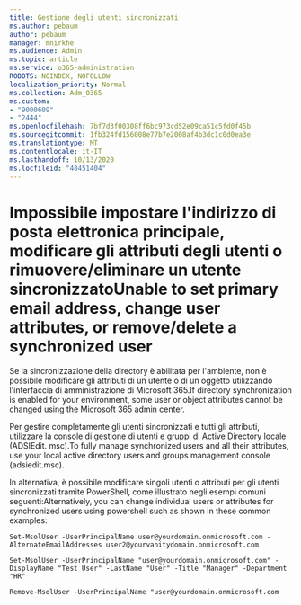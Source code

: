 ```yaml
---
title: Gestione degli utenti sincronizzati
ms.author: pebaum
author: pebaum
manager: mnirkhe
ms.audience: Admin
ms.topic: article
ms.service: o365-administration
ROBOTS: NOINDEX, NOFOLLOW
localization_priority: Normal
ms.collection: Adm_O365
ms.custom:
- "9000609"
- "2444"
ms.openlocfilehash: 7bf7d3f00308ff6bc973cd52e09ca51c5fd0f45b
ms.sourcegitcommit: 1fb324fd156008e77b7e2008af4b3dc1c0d0ea3e
ms.translationtype: MT
ms.contentlocale: it-IT
ms.lasthandoff: 10/13/2020
ms.locfileid: "48451404"
---
```

# <a name="unable-to-set-primary-email-address-change-user-attributes-or-removedelete-a-synchronized-user"></a><span data-ttu-id="e78f1-102">Impossibile impostare l'indirizzo di posta elettronica principale, modificare gli attributi degli utenti o rimuovere/eliminare un utente sincronizzato</span><span class="sxs-lookup"><span data-stu-id="e78f1-102">Unable to set primary email address, change user attributes, or remove/delete a synchronized user</span></span>

<span data-ttu-id="e78f1-103">Se la sincronizzazione della directory è abilitata per l'ambiente, non è possibile modificare gli attributi di un utente o di un oggetto utilizzando l'interfaccia di amministrazione di Microsoft 365.</span><span class="sxs-lookup"><span data-stu-id="e78f1-103">If directory synchronization is enabled for your environment, some user or object attributes cannot be changed using the Microsoft 365 admin center.</span></span>

<span data-ttu-id="e78f1-104">Per gestire completamente gli utenti sincronizzati e tutti gli attributi, utilizzare la console di gestione di utenti e gruppi di Active Directory locale (ADSIEdit. msc).</span><span class="sxs-lookup"><span data-stu-id="e78f1-104">To fully manage synchronized users and all their attributes, use your local active directory users and groups management console (adsiedit.msc).</span></span>  

<span data-ttu-id="e78f1-105">In alternativa, è possibile modificare singoli utenti o attributi per gli utenti sincronizzati tramite PowerShell, come illustrato negli esempi comuni seguenti:</span><span class="sxs-lookup"><span data-stu-id="e78f1-105">Alternatively, you can change individual users or attributes for synchronized users using powershell such as shown in these common examples:</span></span>

`Set-MsolUser -UserPrincipalName user@yourdomain.onmicrosoft.com -AlternateEmailAddresses user2@yourvanitydomain.onmicrosoft.com`

`Set-MsolUser -UserPrincipalName "user@yourdomain.onmicrosoft.com" -DisplayName "Test User" -LastName "User" -Title "Manager" -Department "HR"`

`Remove-MsolUser -UserPrincipalName "user@yourdomain.onmicrosoft.com`

